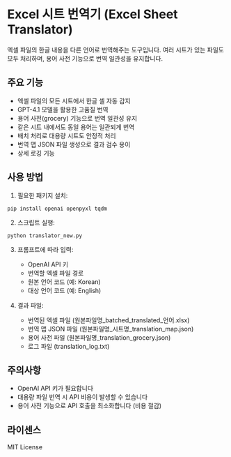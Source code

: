 # Excel 시트 번역기 (Excel Sheet Translator)

엑셀 파일의 한글 내용을 다른 언어로 번역해주는 도구입니다. 여러 시트가 있는 파일도 모두 처리하며, 용어 사전 기능으로 번역 일관성을 유지합니다.

## 주요 기능

- 엑셀 파일의 모든 시트에서 한글 셀 자동 감지
- GPT-4.1 모델을 활용한 고품질 번역
- 용어 사전(grocery) 기능으로 번역 일관성 유지
- 같은 시트 내에서도 동일 용어는 일관되게 번역
- 배치 처리로 대용량 시트도 안정적 처리
- 번역 맵 JSON 파일 생성으로 결과 검수 용이
- 상세 로깅 기능

## 사용 방법

1. 필요한 패키지 설치:
```
pip install openai openpyxl tqdm
```

2. 스크립트 실행:
```
python translator_new.py
```

3. 프롬프트에 따라 입력:
   - OpenAI API 키
   - 번역할 엑셀 파일 경로 
   - 원본 언어 코드 (예: Korean)
   - 대상 언어 코드 (예: English)

4. 결과 파일:
   - 번역된 엑셀 파일 (원본파일명_batched_translated_언어.xlsx)
   - 번역 맵 JSON 파일 (원본파일명_시트명_translation_map.json)
   - 용어 사전 파일 (원본파일명_translation_grocery.json)
   - 로그 파일 (translation_log.txt)

## 주의사항

- OpenAI API 키가 필요합니다
- 대용량 파일 번역 시 API 비용이 발생할 수 있습니다
- 용어 사전 기능으로 API 호출을 최소화합니다 (비용 절감)

## 라이센스

MIT License 